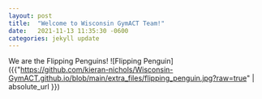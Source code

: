 ```yaml
---
layout: post
title:  "Welcome to Wisconsin GymACT Team!"
date:   2021-11-13 11:35:30 -0600
categories: jekyll update
---
```


We are the Flipping Penguins!
![Flipping Penguin]({{"https://github.com/kieran-nichols/Wisconsin-GymACT.github.io/blob/main/extra_files/flipping_penguin.jpg?raw=true" | absolute_url }})

